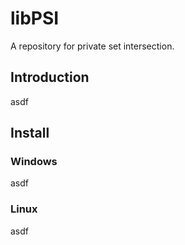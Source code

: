 # libPSI
A repository for private set intersection.

## Introduction

asdf


## Install

### Windows

asdf


### Linux

asdf
